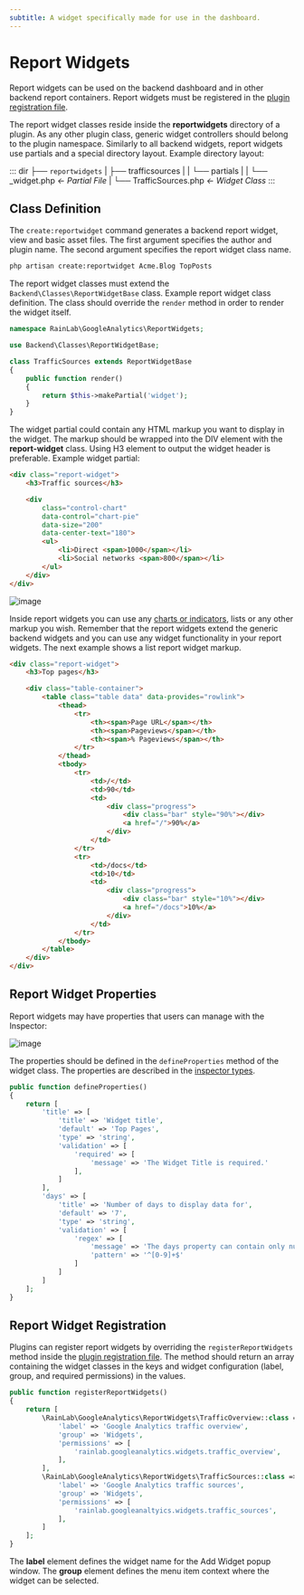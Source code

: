 ```yaml
---
subtitle: A widget specifically made for use in the dashboard.
---
```

# Report Widgets

Report widgets can be used on the backend dashboard and in other backend report containers. Report widgets must be registered in the [plugin registration file](../extending.md).

The report widget classes reside inside the **reportwidgets** directory of a plugin. As any other plugin class, generic widget controllers should belong to the plugin namespace. Similarly to all backend widgets, report widgets use partials and a special directory layout. Example directory layout:

::: dir
├── `reportwidgets`
|   ├── trafficsources
|   |   └── partials
|   |       └── _widget.php  _← Partial File_
|   └── TrafficSources.php  _← Widget Class_
:::

## Class Definition

The `create:reportwidget` command generates a backend report widget, view and basic asset files. The first argument specifies the author and plugin name. The second argument specifies the report widget class name.

```bash
php artisan create:reportwidget Acme.Blog TopPosts
```

The report widget classes must extend the `Backend\Classes\ReportWidgetBase` class. Example report widget class definition. The class should override the `render` method in order to render the widget itself.

```php
namespace RainLab\GoogleAnalytics\ReportWidgets;

use Backend\Classes\ReportWidgetBase;

class TrafficSources extends ReportWidgetBase
{
    public function render()
    {
        return $this->makePartial('widget');
    }
}
```

The widget partial could contain any HTML markup you want to display in the widget. The markup should be wrapped into the DIV element with the **report-widget** class. Using H3 element to output the widget header is preferable. Example widget partial:

```html
<div class="report-widget">
    <h3>Traffic sources</h3>

    <div
        class="control-chart"
        data-control="chart-pie"
        data-size="200"
        data-center-text="180">
        <ul>
            <li>Direct <span>1000</span></li>
            <li>Social networks <span>800</span></li>
        </ul>
    </div>
</div>
```

![image](https://raw.githubusercontent.com/octobercms/docs/develop/images/traffic-sources.png)

Inside report widgets you can use any [charts or indicators](https://octobercms.com/docs/ui/chart), lists or any other markup you wish. Remember that the report widgets extend the generic backend widgets and you can use any widget functionality in your report widgets. The next example shows a list report widget markup.

```html
<div class="report-widget">
    <h3>Top pages</h3>

    <div class="table-container">
        <table class="table data" data-provides="rowlink">
            <thead>
                <tr>
                    <th><span>Page URL</span></th>
                    <th><span>Pageviews</span></th>
                    <th><span>% Pageviews</span></th>
                </tr>
            </thead>
            <tbody>
                <tr>
                    <td>/</td>
                    <td>90</td>
                    <td>
                        <div class="progress">
                            <div class="bar" style="90%"></div>
                            <a href="/">90%</a>
                        </div>
                    </td>
                </tr>
                <tr>
                    <td>/docs</td>
                    <td>10</td>
                    <td>
                        <div class="progress">
                            <div class="bar" style="10%"></div>
                            <a href="/docs">10%</a>
                        </div>
                    </td>
                </tr>
            </tbody>
        </table>
    </div>
</div>
```

## Report Widget Properties

Report widgets may have properties that users can manage with the Inspector:

![image](https://raw.githubusercontent.com/octobercms/docs/develop/images/report-widget-inspector.png)

The properties should be defined in the `defineProperties` method of the widget class. The properties are described in the [inspector types](../../element/inspector-types.md).

```php
public function defineProperties()
{
    return [
        'title' => [
            'title' => 'Widget title',
            'default' => 'Top Pages',
            'type' => 'string',
            'validation' => [
                'required' => [
                    'message' => 'The Widget Title is required.'
                ],
            ]
        ],
        'days' => [
            'title' => 'Number of days to display data for',
            'default' => '7',
            'type' => 'string',
            'validation' => [
                'regex' => [
                    'message' => 'The days property can contain only numeric symbols.',
                    'pattern' => '^[0-9]+$'
                ]
            ]
        ]
    ];
}
```

## Report Widget Registration

Plugins can register report widgets by overriding the `registerReportWidgets` method inside the [plugin registration file](../extending.md). The method should return an array containing the widget classes in the keys and widget configuration (label, group, and required permissions) in the values.

```php
public function registerReportWidgets()
{
    return [
        \RainLab\GoogleAnalytics\ReportWidgets\TrafficOverview::class => [
            'label' => 'Google Analytics traffic overview',
            'group' => 'Widgets',
            'permissions' => [
                'rainlab.googleanalytics.widgets.traffic_overview',
            ],
        ],
        \RainLab\GoogleAnalytics\ReportWidgets\TrafficSources::class => [
            'label' => 'Google Analytics traffic sources',
            'group' => 'Widgets',
            'permissions' => [
                'rainlab.googleanaltyics.widgets.traffic_sources',
            ],
        ]
    ];
}
```

The **label** element defines the widget name for the Add Widget popup window. The **group** element defines the menu item context where the widget can be selected.
